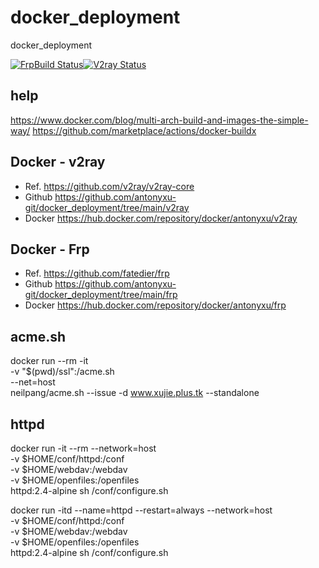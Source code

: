 # docker_deployment
docker_deployment

[![FrpBuild Status][1]][2][![V2ray Status][3]][4]

[1]: https://github.com/antonyxu-git/docker_deployment/workflows/FrpBuild/badge.svg "Github Test"
[2]: https://github.com/antonyxu-git/docker_deployment/actions?query=workflow%3AFrpBuild "Action Page"
[3]: https://github.com/antonyxu-git/docker_deployment/workflows/V2rayBuild/badge.svg "Github Test"
[4]: https://github.com/antonyxu-git/docker_deployment/actions?query=workflow%3AV2rayBuild "Action Page"


## help
https://www.docker.com/blog/multi-arch-build-and-images-the-simple-way/
https://github.com/marketplace/actions/docker-buildx

## Docker - v2ray

- Ref. https://github.com/v2ray/v2ray-core
- Github https://github.com/antonyxu-git/docker_deployment/tree/main/v2ray
- Docker https://hub.docker.com/repository/docker/antonyxu/v2ray

## Docker - Frp

- Ref. https://github.com/fatedier/frp
- Github https://github.com/antonyxu-git/docker_deployment/tree/main/frp
- Docker https://hub.docker.com/repository/docker/antonyxu/frp

## acme.sh

docker run --rm  -it  \
  -v "$(pwd)/ssl":/acme.sh  \
  --net=host \
  neilpang/acme.sh  --issue -d www.xujie.plus.tk  --standalone

## httpd

docker run -it --rm --network=host \
    -v $HOME/conf/httpd:/conf \
    -v $HOME/webdav:/webdav \
    -v $HOME/openfiles:/openfiles \
    httpd:2.4-alpine sh /conf/configure.sh

docker run -itd --name=httpd --restart=always --network=host \
    -v $HOME/conf/httpd:/conf \
    -v $HOME/webdav:/webdav \
    -v $HOME/openfiles:/openfiles \
    httpd:2.4-alpine sh /conf/configure.sh
